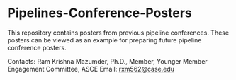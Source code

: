 # Pipelines-Conference-Posters
This repository contains posters from previous pipeline conferences. These posters can be viewed as an example for preparing future pipeline conference posters.

Contacts: Ram Krishna Mazumder, Ph.D., Member, Younger Member Engagement Committee, ASCE
          Email: rxm562@case.edu
